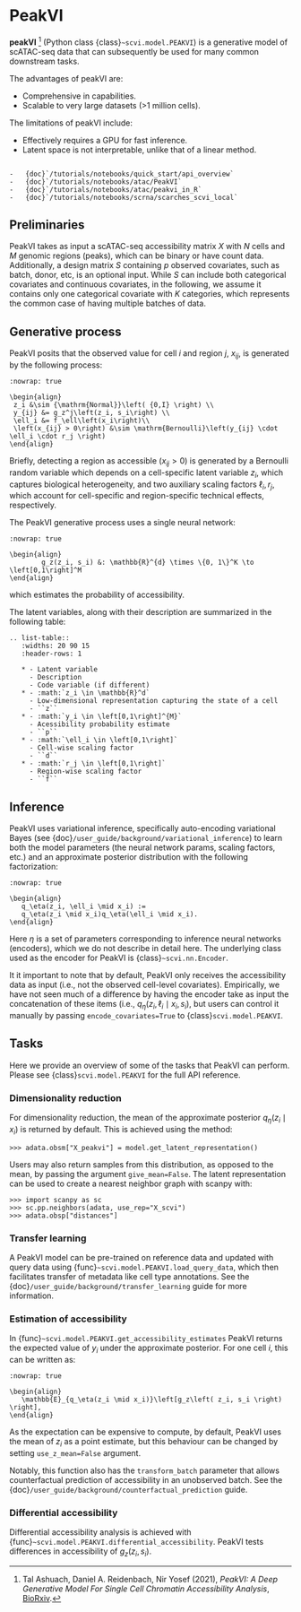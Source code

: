 # PeakVI

**peakVI** [^ref1] (Python class {class}`~scvi.model.PEAKVI`) is a generative model of scATAC-seq data that can subsequently
be used for many common downstream tasks.

The advantages of peakVI are:

-   Comprehensive in capabilities.
-   Scalable to very large datasets (>1 million cells).

The limitations of peakVI include:

-   Effectively requires a GPU for fast inference.
-   Latent space is not interpretable, unlike that of a linear method.

```{topic} Tutorials:

-   {doc}`/tutorials/notebooks/quick_start/api_overview`
-   {doc}`/tutorials/notebooks/atac/PeakVI`
-   {doc}`/tutorials/notebooks/atac/peakvi_in_R`
-   {doc}`/tutorials/notebooks/scrna/scarches_scvi_local`
```

## Preliminaries

PeakVI takes as input a scATAC-seq accessibility matrix $X$ with $N$ cells and $M$ genomic regions (peaks),
which can be binary or have count data.
Additionally, a design matrix $S$ containing $p$ observed covariates, such as batch, donor, etc, is an optional input.
While $S$ can include both categorical covariates and continuous covariates, in the following, we assume it contains only one
categorical covariate with $K$ categories, which represents the common case of having multiple batches of data.

## Generative process

PeakVI posits that the observed value for cell $i$ and region $j$, $x_{ij}$,
is generated by the following process:

```{math}
:nowrap: true

\begin{align}
 z_i &\sim {\mathrm{Normal}}\left( {0,I} \right) \\
 y_{ij} &= g_z^j\left(z_i, s_i\right) \\
 \ell_i &= f_\ell\left(x_i\right)\\
 \left(x_{ij} > 0\right) &\sim \mathrm{Bernoulli}\left(y_{ij} \cdot \ell_i \cdot r_j \right)
\end{align}
```

Briefly, detecting a region as accessible ($x_{ij} > 0$) is generated by a Bernoulli random variable which
depends on a cell-specific latent variable $z_i$, which captures biological heterogeneity, and two auxiliary
scaling factors $\ell_i, r_j$, which account for cell-specific and region-specific technical effects, respectively.

The PeakVI generative process uses a single neural network:

```{math}
:nowrap: true

\begin{align}
        g_z(z_i, s_i) &: \mathbb{R}^{d} \times \{0, 1\}^K \to \left[0,1\right]^M
\end{align}
```

which estimates the probability of accessibility.

The latent variables, along with their description are summarized in the following table:

```{eval-rst}
.. list-table::
   :widths: 20 90 15
   :header-rows: 1

   * - Latent variable
     - Description
     - Code variable (if different)
   * - :math:`z_i \in \mathbb{R}^d`
     - Low-dimensional representation capturing the state of a cell
     - ``z``
   * - :math:`y_i \in \left[0,1\right]^{M}`
     - Acessibility probability estimate
     - ``p``
   * - :math:`\ell_i \in \left[0,1\right]`
     - Cell-wise scaling factor
     - ``d``
   * - :math:`r_j \in \left[0,1\right]`
     - Region-wise scaling factor
     - ``f``
```

## Inference

PeakVI uses variational inference, specifically auto-encoding variational Bayes (see {doc}`/user_guide/background/variational_inference`) to learn both the model parameters (the neural network params, scaling factors, etc.) and an approximate posterior distribution with the following factorization:

```{math}
:nowrap: true

\begin{align}
   q_\eta(z_i, \ell_i \mid x_i) :=
   q_\eta(z_i \mid x_i)q_\eta(\ell_i \mid x_i).
\end{align}
```

Here $\eta$ is a set of parameters corresponding to inference neural networks (encoders), which we do not describe in detail here. The underlying class used as the encoder for PeakVI is {class}`~scvi.nn.Encoder`.

It it important to note that by default, PeakVI only receives the accessibility data as input (i.e., not the observed cell-level covariates).
Empirically, we have not seen much of a difference by having the encoder take as input the concatenation of these items (i.e., $q_\eta(z_i, \ell_i \mid x_i, s_i)$, but users can control it manually by passing
`encode_covariates=True` to {class}`scvi.model.PEAKVI`.

## Tasks

Here we provide an overview of some of the tasks that PeakVI can perform. Please see {class}`scvi.model.PEAKVI` for the full API reference.

### Dimensionality reduction

For dimensionality reduction, the mean of the approximate posterior $q_\eta(z_i \mid x_i)$ is returned by default.
This is achieved using the method:

```
>>> adata.obsm["X_peakvi"] = model.get_latent_representation()
```

Users may also return samples from this distribution, as opposed to the mean, by passing the argument `give_mean=False`.
The latent representation can be used to create a nearest neighbor graph with scanpy with:

```
>>> import scanpy as sc
>>> sc.pp.neighbors(adata, use_rep="X_scvi")
>>> adata.obsp["distances"]
```

### Transfer learning

A PeakVI model can be pre-trained on reference data and updated with query data using {func}`~scvi.model.PEAKVI.load_query_data`, which then facilitates transfer of metadata like cell type annotations. See the {doc}`/user_guide/background/transfer_learning` guide for more information.

### Estimation of accessibility

In {func}`~scvi.model.PEAKVI.get_accessibility_estimates` PeakVI returns the expected value of $y_i$ under the approximate posterior. For one cell $i$, this can be written as:

```{math}
:nowrap: true

\begin{align}
   \mathbb{E}_{q_\eta(z_i \mid x_i)}\left[g_z\left( z_i, s_i \right) \right],
\end{align}
```

As the expectation can be expensive to compute, by default, PeakVI uses the mean of $z_i$ as a point estimate, but this behaviour can be changed by setting `use_z_mean=False` argument.

Notably, this function also has the `transform_batch` parameter that allows counterfactual prediction of accessibility in an unobserved batch. See the {doc}`/user_guide/background/counterfactual_prediction` guide.

### Differential accessibility

Differential accessibility analysis is achieved with {func}`~scvi.model.PEAKVI.differential_accessibility`. PeakVI tests differences in accessibility of $g_z\left( z_i, s_i \right)$.

[^ref1]:
    Tal Ashuach, Daniel A. Reidenbach, Nir Yosef (2021),
    _PeakVI: A Deep Generative Model For Single Cell Chromatin Accessibility Analysis_,
    [BioRxiv](https://www.biorxiv.org/content/10.1101/2021.04.29.442020v1).
